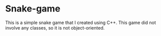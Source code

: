 # Snake-game
This is a simple snake game that I created using C++. This game did not involve any classes, so it is not object-oriented.
